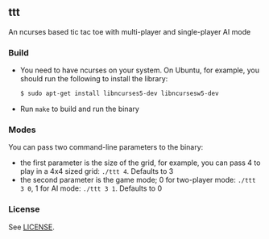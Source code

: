 ttt
---

An ncurses based tic tac toe with multi-player and single-player AI mode

### Build

- You need to have ncurses on your system.
  On Ubuntu, for example, you should run the following to install the library:
  ```bash
  $ sudo apt-get install libncurses5-dev libncursesw5-dev
  ```
- Run `make` to build and run the binary


### Modes

You can pass two command-line parameters to the binary:
- the first parameter is the size of the grid, for example, you can pass 4 to
  play in a 4x4 sized grid: `./ttt 4`. Defaults to 3
- the second parameter is the game mode; 0 for two-player mode: `./ttt 3 0`, 1
  for AI mode: `./ttt 3 1`. Defaults to 0

### License

See [LICENSE](https://github.com/aonemd/ttt/blob/master/LICENSE).
